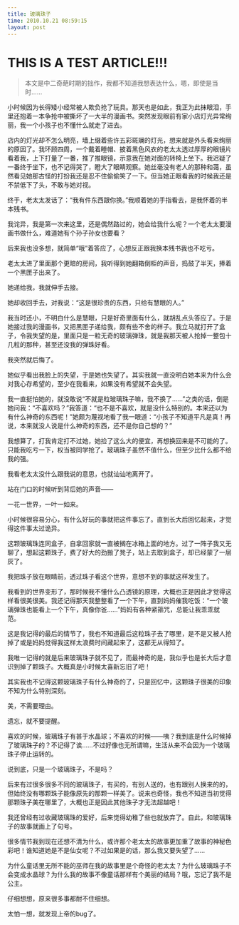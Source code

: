 ```yaml
---
title: 玻璃珠子
time: 2010.10.21 08:59:15
layout: post
---
```


# THIS IS A TEST ARTICLE!!!

> 本文是中二奇葩时期的拙作，我都不知道我想表达什么，嗯，即使是当时……

小时候因为长得矮小经常被人欺负抢了玩具。那天也是如此，我正为此抹眼泪，手里还抱着一本争抢中被撕坏了一大半的漫画书。突然发现眼前有家小店灯光异常绚丽，我一个小孩子也不懂什么就走了进去。
 
店内的灯光却不怎么明亮，墙上缀着些许五彩斑斓的灯光，想来就是外头看来绚丽的原因了。我环顾四周，一个戴着睡帽、披着黑色风衣的老太太透过厚厚的眼镜片看着我，上下打量了一番，推了推眼镜，示意我在她对面的转椅上坐下。我迟疑了一番终于坐下，也不记得哭了，瞪大了眼睛观察。她丝毫没有老人的那种和蔼，虽然看见她那古怪的打扮我还是忍不住偷偷笑了一下。但当她正眼看我的时候我还是不禁低下了头，不敢与她对视。

终于，老太太发话了：“我有件东西跟你换。”我顺着她的手指看去，是我怀着的半本残书。

我诧异，我是第一次来这里，还是偶然路过的，她会给我什么呢？一个老太太要漫画书做什么，难道她有个孙子孙女也要看？

后来我也没多想，就简单“哦”着答应了，心想反正跟我换本残书我也不吃亏。
 
老太太进了里面那个更暗的房间，我听得到她翻箱倒柜的声音，捣鼓了半天，捧着一个黑匣子出来了。

她递给我，我就伸手去接。

她却收回手去，对我说：“这是很珍贵的东西，只给有慧眼的人。”

我当时还小，不明白什么是慧眼，只是好奇里面有什么，就胡乱点头答应了。于是她接过我的漫画书，又把黑匣子递给我，颇有些不舍的样子。我立马就打开了盒子，令我失望的是，里面只是一粒无奇的玻璃弹珠，就是我那天被人抢掉一整包十几粒的那种，甚至还没我的弹珠好看。

我突然就后悔了。

她似乎看出我脸上的失望，于是她也失望了。其实我就一直没明白她本来为什么会对我心存希望的，至少在我看来，如果没有希望就不会失望。

我一直挺怕她的，就没敢说“不就是粒玻璃珠子嘛，我不换了……”之类的话，倒是她问我：“不喜欢吗？”我答道：“也不是不喜欢，就是没什么特别的。本来还以为有什么神奇的东西呢！”她颇为蔑视地看了我一眼道：“小孩子不知道平凡是真！再说，本来就没人说是什么神奇的东西，还不是你自己想的？”

我想算了，打我肯定打不过她，她捡了这么大的便宜，再想换回来是不可能的了。只能我吃亏一下，权当被同学抢了。玻璃珠子虽然不值什么，但至少比什么都不给我的强。

我看老太太没什么跟我说的意思，也就讪讪地离开了。

站在门口的时候听到背后她的声音——

一花一世界，一叶一如来。
 
小时候很容易分心，有什么好玩的事就把这件事忘了。直到长大后回忆起来，才觉得这件事太过诡异。

这颗玻璃珠连同盒子，自拿回家就一直被搁在冰箱上面的地方。过了一阵子我又无聊了，想起这颗珠子，费了好大的劲搬了凳子，站上去取到盒子，却已经蒙了一层灰了。

我把珠子放在眼睛前，透过珠子看这个世界，意想不到的事就这样发生了。
 
我看到的世界变形了，那时候我不懂什么凸透镜的原理，大概也正是因此才觉得这样看很美很美。我还记得那天我整整看了一个下午，直到妈妈催我吃饭：“一个玻璃弹珠也能看上一个下午，真像你爸……”妈妈有各种紧箍咒，总能让我乖乖就范。

这是我记得的最后的情节了，我也不知道最后这粒珠子去了哪里，是不是又被人抢掉了或是妈妈觉得我这样太浪费时间藏起来了，这都无从得知了。

我唯一记得的就是后来玻璃珠子就不见了，而最神奇的是，我似乎也是长大后才意识到掉了颗珠子。大概真是小时候太喜新忘旧了吧！

其实我也不记得这颗玻璃珠子有什么神奇的了，只是回忆中，这颗珠子很美的印象不知为什么特别深刻。
 
美，不需要理由。

遗忘，就不要提醒。
 
喜欢的时候，玻璃珠子有甚于水晶球；不喜欢的时候——咦？我到底是什么时候掉了玻璃珠子的？不记得了诶……不过好像也无所谓嘛，生活从来不会因为一个玻璃珠子停止运转的。

说到底，只是一个玻璃珠子，不是吗？
 
后来有过很多很多不同的玻璃珠子，有买的，有别人送的，也有跟别人换来的的，但始终没有哪颗珠子能像原先的那颗一样美了。说来也奇怪，我也不知道当初觉得那颗珠子美在哪里了，大概也正是因此其他珠子才无法超越吧！

我还曾经有过收藏玻璃珠的爱好，后来觉得幼稚了些也就放弃了。自此，和玻璃珠子的故事就画上了句号。
 
很多情节我到现在还想不清为什么，或许那个老太太的故事更加重了故事的神秘色彩吧！谁知道她是不是仙女呢？不过如果是的话，那么我又要失望了……

为什么童话里无所不能的巫师在我的故事里是个奇怪的老太太？为什么玻璃珠子不会变成水晶球？为什么我的故事不像童话那样有个美丽的结局？哦，忘记了我不是公主。
 
仔细想想，原来很多事都耐不住细想。

太怕一想，就发现上帝的bug了。
